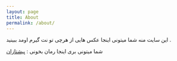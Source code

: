 ```yaml
---
layout: page
title: About
permalink: /about/
---
```


این سایت منه شما میتونی اینجا عکس هایی از هرچی تو نت گیرم اومد ببینید . 

شما میتونی بری اینجا رمان بخونی :
[پیشتازان](https://bookpioneers.ir/)